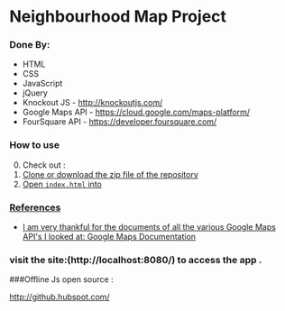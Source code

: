 
# Neighbourhood Map Project



### Done By:
* HTML
* CSS
* JavaScript
* jQuery
* Knockout JS - <a href="http://knockoutjs.com/">http://knockoutjs.com/</a>
* Google Maps API - <a href="https://cloud.google.com/maps-platform/">https://cloud.google.com/maps-platform/</a>
* FourSquare API - <a href="https://developer.foursquare.com/">https://developer.foursquare.com/</a>


### How to use 

0. Check out : <a href="https://github.com/mariam-95/FEND-map.git">
1. Clone or download the zip file of the repository
2. Open `index.html` into 


### References

* I am very thankful for the documents of all the various Google Maps API's I looked at: <a href="https://developers.google.com/maps/documentation/">Google Maps Documentation</a>
 
### visit the site:(http://localhost:8080/) to access the app .


###Offline Js open source :

http://github.hubspot.com/
